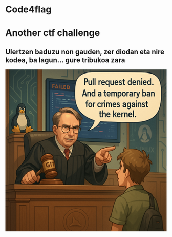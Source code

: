 # Code4flag


<h1>Another ctf challenge</h1>

<h2>Ulertzen baduzu non gauden, zer diodan eta nire kodea, ba lagun… gure tribukoa zara</h2>


![image](https://github.com/tximista64/Code4flag/blob/main/Code4flag.png)

